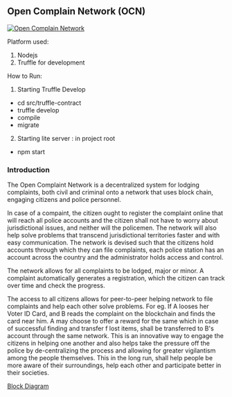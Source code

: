 ## Open Complain Network (OCN)


[![Open Complain Network](https://img.youtube.com/vi/Rw6KoLND9tc/0.jpg)](https://youtu.be/Rw6KoLND9tc)


Platform used:
1. Nodejs
2. Truffle for development

How to Run:
1. Starting Truffle Develop 
- cd src/truffle-contract
- truffle develop
- compile
- migrate

2. Starting lite server : in project root
- npm start

### Introduction

The Open Complaint Network is a decentralized system for lodging complaints, both civil and criminal onto a network that uses block chain, engaging citizens and police personnel. 

In case of a compaint, the citizen ought to register the complaint online that will reach all police accounts and the citizen shall not have to worry about jurisdictional issues, and neither will the policemen. The network will also help solve problems that transcend jurisdictional territories faster and with easy communication. The network is devised such that the citizens hold accounts through which they can file complaints, each police station has an account across the country and the administrator holds access and control. 

The network allows for all complaints to be lodged, major or minor. A complaint automatically generates a registration, which the citizen can track over time and check the progress. 

The access to all citizens allows for peer-to-peer helping network to file complaints and help each other solve problems. For eg. If A looses her Voter ID Card, and B reads the complaint on the blockchain and finds the card near him. A may choose to offer a reward for the same which in case of successful finding and transfer f lost items, shall be transferred to B's account through the same network. This is an innovative way to engage the citizens in helping one another and also helps take the pressure off the police by de-centralizing the process and allowing for greater vigilantism among the people themselves. This in the long run, shall help people be more aware of their surroundings, help each other and participate better in their societies. 

[Block Diagram](https://github.com/upperwal/OpenComplainNetwork/blob/master/OCN.pdf)


